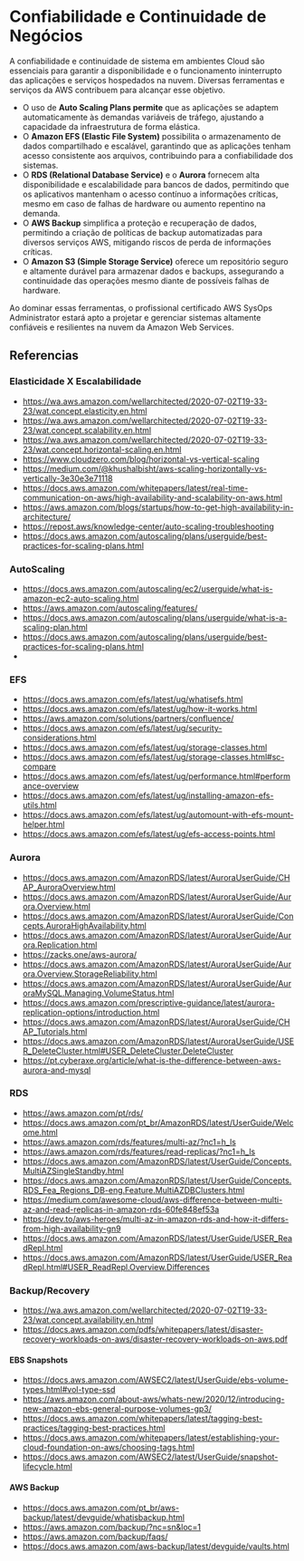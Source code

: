# Confiabilidade e Continuidade de Negócios

A confiabilidade e continuidade de sistema em ambientes Cloud são essenciais para garantir a disponibilidade e o funcionamento ininterrupto das aplicações e serviços hospedados na nuvem. Diversas ferramentas e serviços da AWS contribuem para alcançar esse objetivo.

- O uso de **Auto Scaling Plans permite** que as aplicações se adaptem automaticamente às demandas variáveis de tráfego, ajustando a capacidade da infraestrutura de forma elástica.
- O **Amazon EFS (Elastic File System)** possibilita o armazenamento de dados compartilhado e escalável, garantindo que as aplicações tenham acesso consistente aos arquivos, contribuindo para a confiabilidade dos sistemas.
- O **RDS (Relational Database Service)** e o **Aurora** fornecem alta disponibilidade e escalabilidade para bancos de dados, permitindo que os aplicativos mantenham o acesso contínuo a informações críticas, mesmo em caso de falhas de hardware ou aumento repentino na demanda. 
- O **AWS Backup** simplifica a proteção e recuperação de dados, permitindo a criação de políticas de backup automatizadas para diversos serviços AWS, mitigando riscos de perda de informações críticas.
- O **Amazon S3 (Simple Storage Service)** oferece um repositório seguro e altamente durável para armazenar dados e backups, assegurando a continuidade das operações mesmo diante de possíveis falhas de hardware.

Ao dominar essas ferramentas, o profissional certificado AWS SysOps Administrator estará apto a projetar e gerenciar sistemas altamente confiáveis e resilientes na nuvem da Amazon Web Services.

## Referencias

### Elasticidade X Escalabilidade

- https://wa.aws.amazon.com/wellarchitected/2020-07-02T19-33-23/wat.concept.elasticity.en.html
- https://wa.aws.amazon.com/wellarchitected/2020-07-02T19-33-23/wat.concept.scalability.en.html
- https://wa.aws.amazon.com/wellarchitected/2020-07-02T19-33-23/wat.concept.horizontal-scaling.en.html
- https://www.cloudzero.com/blog/horizontal-vs-vertical-scaling
- https://medium.com/@khushalbisht/aws-scaling-horizontally-vs-vertically-3e30e3e71118
- https://docs.aws.amazon.com/whitepapers/latest/real-time-communication-on-aws/high-availability-and-scalability-on-aws.html
- https://aws.amazon.com/blogs/startups/how-to-get-high-availability-in-architecture/
- https://repost.aws/knowledge-center/auto-scaling-troubleshooting
- https://docs.aws.amazon.com/autoscaling/plans/userguide/best-practices-for-scaling-plans.html

### AutoScaling

- https://docs.aws.amazon.com/autoscaling/ec2/userguide/what-is-amazon-ec2-auto-scaling.html
- https://aws.amazon.com/autoscaling/features/
- https://docs.aws.amazon.com/autoscaling/plans/userguide/what-is-a-scaling-plan.html
- https://docs.aws.amazon.com/autoscaling/plans/userguide/best-practices-for-scaling-plans.html
- 

### EFS

- https://docs.aws.amazon.com/efs/latest/ug/whatisefs.html
- https://docs.aws.amazon.com/efs/latest/ug/how-it-works.html
- https://aws.amazon.com/solutions/partners/confluence/
- https://docs.aws.amazon.com/efs/latest/ug/security-considerations.html
- https://docs.aws.amazon.com/efs/latest/ug/storage-classes.html
- https://docs.aws.amazon.com/efs/latest/ug/storage-classes.html#sc-compare
- https://docs.aws.amazon.com/efs/latest/ug/performance.html#performance-overview
- https://docs.aws.amazon.com/efs/latest/ug/installing-amazon-efs-utils.html
- https://docs.aws.amazon.com/efs/latest/ug/automount-with-efs-mount-helper.html
- https://docs.aws.amazon.com/efs/latest/ug/efs-access-points.html

### Aurora

- https://docs.aws.amazon.com/AmazonRDS/latest/AuroraUserGuide/CHAP_AuroraOverview.html
- https://docs.aws.amazon.com/AmazonRDS/latest/AuroraUserGuide/Aurora.Overview.html
- https://docs.aws.amazon.com/AmazonRDS/latest/AuroraUserGuide/Concepts.AuroraHighAvailability.html
- https://docs.aws.amazon.com/AmazonRDS/latest/AuroraUserGuide/Aurora.Replication.html
- https://zacks.one/aws-aurora/
- https://docs.aws.amazon.com/AmazonRDS/latest/AuroraUserGuide/Aurora.Overview.StorageReliability.html
- https://docs.aws.amazon.com/AmazonRDS/latest/AuroraUserGuide/AuroraMySQL.Managing.VolumeStatus.html
- https://docs.aws.amazon.com/prescriptive-guidance/latest/aurora-replication-options/introduction.html
- https://docs.aws.amazon.com/AmazonRDS/latest/AuroraUserGuide/CHAP_Tutorials.html
- https://docs.aws.amazon.com/AmazonRDS/latest/AuroraUserGuide/USER_DeleteCluster.html#USER_DeleteCluster.DeleteCluster
- https://pt.cyberaxe.org/article/what-is-the-difference-between-aws-aurora-and-mysql

### RDS

- https://aws.amazon.com/pt/rds/
- https://docs.aws.amazon.com/pt_br/AmazonRDS/latest/UserGuide/Welcome.html
- https://aws.amazon.com/rds/features/multi-az/?nc1=h_ls
- https://aws.amazon.com/rds/features/read-replicas/?nc1=h_ls
- https://docs.aws.amazon.com/AmazonRDS/latest/UserGuide/Concepts.MultiAZSingleStandby.html
- https://docs.aws.amazon.com/AmazonRDS/latest/UserGuide/Concepts.RDS_Fea_Regions_DB-eng.Feature.MultiAZDBClusters.html
- https://medium.com/awesome-cloud/aws-difference-between-multi-az-and-read-replicas-in-amazon-rds-60fe848ef53a
- https://dev.to/aws-heroes/multi-az-in-amazon-rds-and-how-it-differs-from-high-availability-gn9
- https://docs.aws.amazon.com/AmazonRDS/latest/UserGuide/USER_ReadRepl.html
- https://docs.aws.amazon.com/AmazonRDS/latest/UserGuide/USER_ReadRepl.html#USER_ReadRepl.Overview.Differences

### Backup/Recovery

- https://wa.aws.amazon.com/wellarchitected/2020-07-02T19-33-23/wat.concept.availability.en.html
- https://docs.aws.amazon.com/pdfs/whitepapers/latest/disaster-recovery-workloads-on-aws/disaster-recovery-workloads-on-aws.pdf

#### EBS Snapshots

- https://docs.aws.amazon.com/AWSEC2/latest/UserGuide/ebs-volume-types.html#vol-type-ssd
- https://aws.amazon.com/about-aws/whats-new/2020/12/introducing-new-amazon-ebs-general-purpose-volumes-gp3/
- https://docs.aws.amazon.com/whitepapers/latest/tagging-best-practices/tagging-best-practices.html
- https://docs.aws.amazon.com/whitepapers/latest/establishing-your-cloud-foundation-on-aws/choosing-tags.html
- https://docs.aws.amazon.com/AWSEC2/latest/UserGuide/snapshot-lifecycle.html

#### AWS Backup

- https://docs.aws.amazon.com/pt_br/aws-backup/latest/devguide/whatisbackup.html
- https://aws.amazon.com/backup/?nc=sn&loc=1
- https://aws.amazon.com/backup/faqs/
- https://docs.aws.amazon.com/aws-backup/latest/devguide/vaults.html
